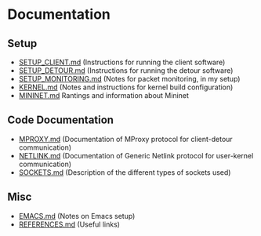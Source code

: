 Documentation
=============

Setup
-----

- [SETUP_CLIENT.md](SETUP_CLIENT.md)
  (Instructions for running the client software)
- [SETUP_DETOUR.md](SETUP_DETOUR.md)
  (Instructions for running the detour software)
- [SETUP_MONITORING.md](SETUP_MONITORING.md)
  (Notes for packet monitoring, in my setup)
- [KERNEL.md](KERNEL.md)
  (Notes and instructions for kernel build configuration)
- [MININET.md](MININET.md)
  Rantings and information about Mininet

Code Documentation
------------------

- [MPROXY.md](MPROXY.md)
  (Documentation of MProxy protocol for client-detour communication)
- [NETLINK.md](NETLINK.md)
  (Documentation of Generic Netlink protocol for user-kernel communication)
- [SOCKETS.md](SOCKETS.md)
  (Description of the different types of sockets used)

Misc
----

- [EMACS.md](EMACS.md)
  (Notes on Emacs setup)
- [REFERENCES.md](REFERENCES.md)
  (Useful links)
